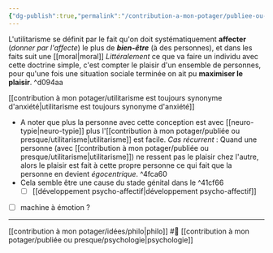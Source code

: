 ```yaml
---
{"dg-publish":true,"permalink":"/contribution-a-mon-potager/publiee-ou-presque/utilitarisme/"}
---
```


L'utilitarisme se définit par le fait qu'on doit systématiquement **affecter** (*donner par l'affecte*) le plus de ***bien-être*** (à des personnes), et dans les faits suit une [[moral\|moral]]
*Littéralement* ce que va faire un individu avec cette doctrine simple, c'est compter le plaisir d'un ensemble de personnes, pour qu'une fois une situation sociale terminée on ait pu **maximiser le plaisir**. ^d094aa

[[contribution à mon potager/utilitarisme est toujours synonyme d'anxiété\|utilitarisme est toujours synonyme d'anxiété]]

- A noter que plus la personne avec cette conception est avec [[neuro-typie\|neuro-typie]] plus l'[[contribution à mon potager/publiée ou presque/utilitarisme\|utilitarisme]] est facile.
		*Cas récurrent* : Quand une personne (avec [[contribution à mon potager/publiée ou presque/utilitarisme\|utilitarisme]]) ne ressent pas le plaisir chez l'autre, alors le plaisir est fait à cette propre personne ce qui fait que la personne en devient *égocentrique*.
 ^4fca60
- Cela semble être une cause du stade génital dans le ^41cf66
	- [ ] [[développement psycho-affectif\|développement psycho-affectif]]

- [ ] machine à émotion ?

---
[[contribution à mon potager/idées/philo\|philo]] #🌱 [[contribution à mon potager/publiée ou presque/psychologie\|psychologie]]